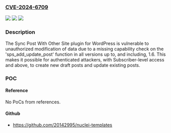 ### [CVE-2024-6709](https://cve.mitre.org/cgi-bin/cvename.cgi?name=CVE-2024-6709)
![](https://img.shields.io/static/v1?label=Product&message=Sync%20Post%20With%20Other%20Site&color=blue)
![](https://img.shields.io/static/v1?label=Version&message=*%3C%3D%201.6%20&color=brighgreen)
![](https://img.shields.io/static/v1?label=Vulnerability&message=CWE-862%20Missing%20Authorization&color=brighgreen)

### Description

The Sync Post With Other Site plugin for WordPress is vulnerable to unauthorized modification of data due to a missing capability check on the 'sps_add_update_post' function in all versions up to, and including, 1.6. This makes it possible for authenticated attackers, with Subscriber-level access and above, to create new draft posts and update existing posts.

### POC

#### Reference
No PoCs from references.

#### Github
- https://github.com/20142995/nuclei-templates

